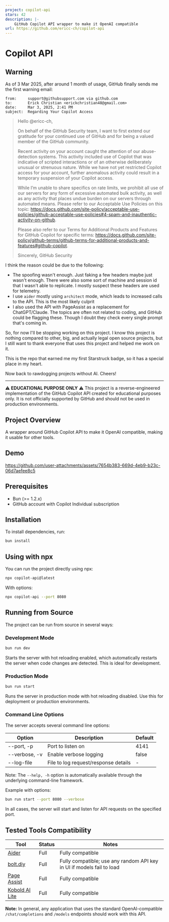 ```yaml
---
project: copilot-api
stars: 42
description: |-
    GitHub Copilot API wrapper to make it OpenAI compatible
url: https://github.com/ericc-ch/copilot-api
---
```


# Copilot API

## Warning

As of 3 Mar 2025, after around 1 month of usage, GitHub finally sends me the first warning email:

```plaintext
from:     support@githubsupport.com via github.com
to:       Erick Christian <erickchristian48@gmail.com>
date:     Mar 3, 2025, 2:41 PM
subject:  Regarding Your Copilot Access
```

> Hello @ericc-ch,
>
> On behalf of the GitHub Security team, I want to first extend our gratitude for your continued use of GitHub and for being a valued member of the GitHub community.
>
> Recent activity on your account caught the attention of our abuse-detection systems. This activity included use of Copilot that was indicative of scripted interactions or of an otherwise deliberately unusual or strenuous nature. While we have not yet restricted Copilot access for your account, further anomalous activity could result in a temporary suspension of your Copilot access.
>
> While I’m unable to share specifics on rate limits, we prohibit all use of our servers for any form of excessive automated bulk activity, as well as any activity that places undue burden on our servers through automated means. Please refer to our Acceptable Use Policies on this topic: https://docs.github.com/site-policy/acceptable-use-policies/github-acceptable-use-policies#4-spam-and-inauthentic-activity-on-github.
>
> Please also refer to our Terms for Additional Products and Features for GitHub Copilot for specific terms: https://docs.github.com/site-policy/github-terms/github-terms-for-additional-products-and-features#github-copilot.
>
> Sincerely,
> GitHub Security

I think the reason could be due to the following:

- The spoofing wasn't enough. Just faking a few headers maybe just wasn't enough. There were also some sort of machine and session id that I wasn't able to replicate. I mostly suspect these headers are used for telemetry.
- I use `aider` mostly using `architect` mode, which leads to increased calls to the API. This is the most likely culprit
- I also used the API with PageAssist as a replacement for ChatGPT/Claude. The topics are often not related to coding, and GitHub could be flagging these. Though I doubt they check every single prompt that's coming in.

So, for now I'll be stopping working on this project. I know this project is nothing compared to other, big, and actually legal open source projects, but I still want to thank everyone that uses this project and helped me work on it.

This is the repo that earned me my first Starstruck badge, so it has a special place in my heart.

Now back to rawdogging projects without AI. Cheers!

---

⚠️ **EDUCATIONAL PURPOSE ONLY** ⚠️
This project is a reverse-engineered implementation of the GitHub Copilot API created for educational purposes only. It is not officially supported by GitHub and should not be used in production environments.

## Project Overview

A wrapper around GitHub Copilot API to make it OpenAI compatible, making it usable for other tools.

## Demo

https://github.com/user-attachments/assets/7654b383-669d-4eb9-b23c-06d7aefee8c5

## Prerequisites

- Bun (>= 1.2.x)
- GitHub account with Copilot Individual subscription

## Installation

To install dependencies, run:

```sh
bun install
```

## Using with npx

You can run the project directly using npx:

```sh
npx copilot-api@latest
```

With options:

```sh
npx copilot-api --port 8080
```

## Running from Source

The project can be run from source in several ways:

### Development Mode

```sh
bun run dev
```

Starts the server with hot reloading enabled, which automatically restarts the server when code changes are detected. This is ideal for development.

### Production Mode

```sh
bun run start
```

Runs the server in production mode with hot reloading disabled. Use this for deployment or production environments.

### Command Line Options

The server accepts several command line options:

| Option        | Description                          | Default |
| ------------- | ------------------------------------ | ------- |
| --port, -p    | Port to listen on                    | 4141    |
| --verbose, -v | Enable verbose logging               | false   |
| --log-file    | File to log request/response details | -       |

Note: The `--help, -h` option is automatically available through the underlying command-line framework.

Example with options:

```sh
bun run start --port 8080 --verbose
```

In all cases, the server will start and listen for API requests on the specified port.

## Tested Tools Compatibility

| Tool                                                             | Status | Notes                                                                 |
| ---------------------------------------------------------------- | ------ | --------------------------------------------------------------------- |
| [Aider](https://github.com/Aider-AI/aider)                       | Full   | Fully compatible                                                      |
| [bolt.diy](https://github.com/stackblitz-labs/bolt.diy)          | Full   | Fully compatible; use any random API key in UI if models fail to load |
| [Page Assist](https://github.com/n4ze3m/page-assist)             | Full   | Fully compatible                                                      |
| [Kobold AI Lite](https://github.com/LostRuins/lite.koboldai.net) | Full   | Fully compatible                                                      |

**Note:** In general, any application that uses the standard OpenAI-compatible `/chat/completions` and `/models` endpoints should work with this API.

